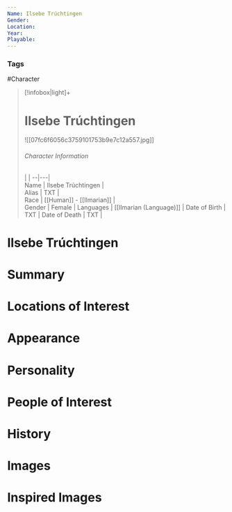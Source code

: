 ```yaml
---
Name: Ilsebe Trúchtingen  
Gender: 
Location: 
Year: 
Playable:
---
```


### Tags
#Character 

> [!infobox|light]+  
> # Ilsebe Trúchtingen  
> ![[07fc6f6056c3759101753b9e7c12a557.jpg]]
> ###### Character Information
>  |   |
> --|---|  
> Name | Ilsebe Trúchtingen |  
> Alias | TXT |  
> Race | [[Human]] - [[Ilmarian]] |  
> Gender | Female |
> Languages | [[Ilmarian (Language)]] |
> Date of Birth | TXT |
> Date of Death | TXT |

# Ilsebe Trúchtingen

# Summary

# Locations of Interest

# Appearance

# Personality

# People of Interest

# History

# Images

# Inspired Images
